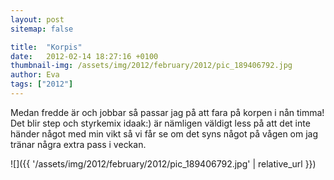 ```yaml
---
layout: post
sitemap: false

title:  "Korpis"
date:   2012-02-14 18:27:16 +0100
thumbnail-img: /assets/img/2012/february/2012/pic_189406792.jpg
author: Eva
tags: ["2012"]
---
```


Medan fredde är och jobbar så passar jag på att fara på korpen i nån timma! Det blir step och styrkemix idaak:) är nämligen väldigt less på att det inte händer något med min vikt så vi får se om det syns något på vågen om jag tränar några extra pass i veckan.

![]({{ '/assets/img/2012/february/2012/pic_189406792.jpg'  | relative_url }})

